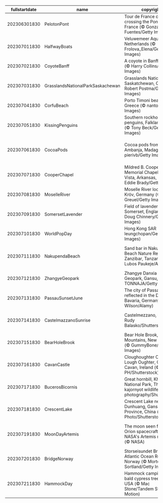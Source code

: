 |fullstartdate|name|copyright|title|image|
|--|--|--|--|--|
202306301830|PelotonPont|Tour de France cyclists crossing the Pont du Gard, France (© Gonzalo Fuentes/Getty Images)|What is this grand structure?|![](/en-IN/2023/07/202306301830PelotonPont.jpg)|
202307011830|HalfwayBoats|Veluwemeer Aqueduct, Netherlands (© Frolova_Elena/Getty Images)|We're halfway there|![](/en-IN/2023/07/202307011830HalfwayBoats.jpg)|
202307021830|CoyoteBanff|A coyote in Banff, Canada (© Harry Collins/Getty Images)|Hot enough to howl|![](/en-IN/2023/07/202307021830CoyoteBanff.jpg)|
202307031830|GrasslandsNationalParkSaskachewan|Grasslands National Park, Saskatchewan, Canada (© Robert Postma/Getty Images)|Nature’s art installation|![](/en-IN/2023/07/202307031830GrasslandsNationalParkSaskachewan.jpg)|
202307041830|CorfuBeach|Porto Timoni beach, Corfu, Greece (© nantonov/Getty Images)|Pick your paradise|![](/en-IN/2023/07/202307041830CorfuBeach.jpg)|
202307051830|KissingPenguins|Southern rockhopper penguins, Falkland Islands (© Tony Beck/Getty Images)|A peck between penguins|![](/en-IN/2023/07/202307051830KissingPenguins.jpg)|
202307061830|CocoaPods|Cocoa pods from Ambanja, Madagascar (© pierivb/Getty Images)|A chocolate lover's favorite fruit|![](/en-IN/2023/07/202307061830CocoaPods.jpg)|
202307071830|CooperChapel|Mildred B. Cooper Memorial Chapel, Bella Vista, Arkansas, USA (© Eddie Brady/Getty Images)|Sanctuary among the trees|![](/en-IN/2023/07/202307071830CooperChapel.jpg)|
202307081830|MoselleRiver|Moselle River loop near Kröv, Germany (© Jorg Greuel/Getty Images)|Staying in the loop|![](/en-IN/2023/07/202307081830MoselleRiver.jpg)|
202307091830|SomersetLavender|Field of lavender, Somerset, England (© Doug Chinnery/Getty Images)|A scented sea of purple|![](/en-IN/2023/07/202307091830SomersetLavender.jpg)|
202307101830|WorldPopDay|Hong Kong SAR (© leungchopan/Getty Images)|A sea of humanity|![](/en-IN/2023/07/202307101830WorldPopDay.jpg)|
202307111830|NakupendaBeach|Sand bar in Nakupenda Beach Nature Reserve, Zanzibar, Tanzania (© Lubos Paukeje/Alamy)|The world's most exclusive beach?|![](/en-IN/2023/07/202307111830NakupendaBeach.jpg)|
202307121830|ZhangyeGeopark|Zhangye Danxia National Geopark, Gansu, China (© TONNAJA/Getty Images)|Walking a rocky rainbow|![](/en-IN/2023/07/202307121830ZhangyeGeopark.jpg)|
202307131830|PassauSunsetJune|The city of Passau reflected in the Danube, Bavaria, Germany (© Scott Wilson/Alamy)|Blue Skies in Beautiful Bavaria|![](/en-IN/2023/07/202307131830PassauSunsetJune.jpg)|
202307141830|CastelmazzanoSunrise|Castelmezzano, Italy (© Rudy Balasko/Shutterstock)|A postcard-perfect landscape|![](/en-IN/2023/07/202307141830CastelmazzanoSunrise.jpg)|
202307151830|BearHoleBrook|Bear Hole Brook, Catskill Mountains, New York, USA (© GummyBone/Getty Images)|Babbling on and on|![](/en-IN/2023/07/202307151830BearHoleBrook.jpg)|
202307161830|CavanCastle|Cloughoughter Castle in Lough Oughter, County Cavan, Ireland (© 4H4 PH/Shutterstock)|A time-worn medieval marvel|![](/en-IN/2023/07/202307161830CavanCastle.jpg)|
202307171830|BucerosBicornis|Great hornbill, Khao Yai National Park, Thailand (© kajornyot wildlife photography/Shutterstock)|This bird is peak beak|![](/en-IN/2023/07/202307171830BucerosBicornis.jpg)|
202307181830|CrescentLake|Crescent Lake near Dunhuang, Gansu Province, China (© R7 Photo/Shutterstock)|This lake is no mirage|![](/en-IN/2023/07/202307181830CrescentLake.jpg)|
202307191830|MoonDayArtemis|The moon seen from the Orion spacecraft of NASA's Artemis mission (© NASA)|Celebrating our looming lunar neighbour|![](/en-IN/2023/07/202307191830MoonDayArtemis.jpg)|
202307201830|BridgeNorway|Storseisundet Bridge, Atlantic Ocean Road, Norway (© Morten Falch Sortland/Getty Images)|Connecting the dots|![](/en-IN/2023/07/202307201830BridgeNorway.jpg)|
202307211830|HammockDay|Hammock camping in a bald cypress tree, Florida, USA (© Mac Stone/Tandem Stills + Motion)|Want to hang about?|![](/en-IN/2023/07/202307211830HammockDay.jpg)|
